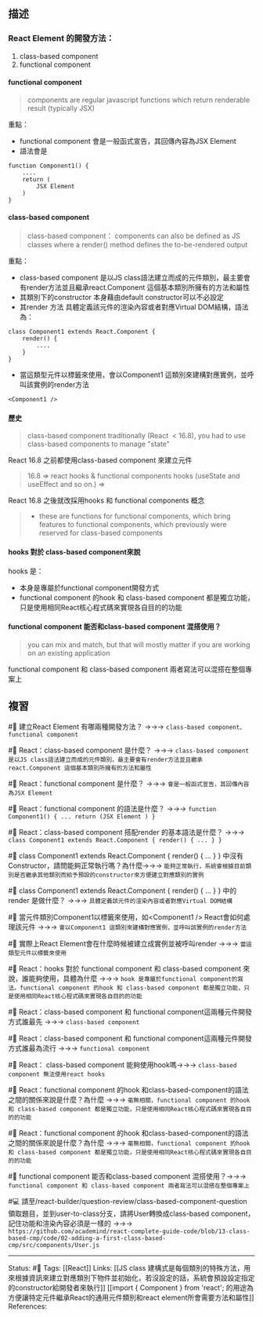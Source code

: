 ## 描述



### React Element 的開發方法：
1. class-based component 
2. functional component

#### functional component 
> components are regular javascript functions which return renderable result (typically JSX)

重點：
- functional component 會是一般函式宣告，其回傳內容為JSX Element
- 語法會是
```
function Component1() {
	....
	return (
		JSX Element
	)
}
```
#### class-based component 

> class-based component：
> components can also be defined as JS classes where a render() method defines the to-be-rendered output


重點：
- class-based component 是以JS class語法建立而成的元件類別，最主要會有render方法並且繼承react.Component 這個基本類別所擁有的方法和屬性
- 其類別下的constructor 本身藉由default constructor可以不必設定
- 其render 方法 具體定義該元件的渲染內容或者對應Virtual DOM結構，語法為：
```
class Component1 extends React.Component {
	render() {
		....
	}
}
```
- 當這類型元件以標籤來使用，會以Component1 這類別來建構對應實例，並呼叫該實例的render方法
```
<Component1 />
```


#### 歷史

> class-based component
> traditionally (React  < 16.8), you had to use class-based components to manage "state"

React 16.8 之前都使用class-based component 來建立元件
  
> 16.8 => react hooks & functional components
> hooks (useState and useEffect and so on.) =>

React 16.8 之後就改採用hooks 和 functional components 概念

> - these are functions for functional components, which bring features to functional components, which previously were reserved for class-based components




#### hooks 對於 class-based component來說
hooks 是：
- 本身是專屬於functional component開發方式
- functional component 的hook 和 class-based component 都是獨立功能，只是使用相同React核心程式碼來實現各自目的的功能




#### functional component 能否和class-based component 混搭使用？
> you can mix and match, but that will mostly matter if you are working on an existing application

   functional component 和 class-based component 兩者寫法可以混搭在整個專案上

## 複習

#🧠 建立React Element 有哪兩種開發方法？ ->->-> `class-based component、functional component`
<!--SR:!2023-02-02,75,250-->

#🧠 React：class-based component 是什麼？ ->->-> `class-based component 是以JS class語法建立而成的元件類別，最主要會有render方法並且繼承react.Component 這個基本類別所擁有的方法和屬性`
<!--SR:!2023-01-08,39,230-->

#🧠 React：functional component  是什麼？ ->->-> `會是一般函式宣告，其回傳內容為JSX Element`
<!--SR:!2023-01-26,70,250-->

#🧠 React：functional component  的語法是什麼？ ->->-> `function Component1() { ... return (JSX Element ) }`
<!--SR:!2023-01-27,65,230-->

#🧠 React：class-based component 搭配render 的基本語法是什麼？ ->->-> `class Component1 extends React.Component { render() { ... } }`
<!--SR:!2023-02-02,75,250-->


#🧠 class Component1 extends React.Component \{ render() \{ ... \} \}  中沒有Constructor，請問能夠正常執行嗎？為什麼->->-> `能夠正常執行，系統會根據目前類別是否繼承其他類別而給予預設的constructor來方便建立對應類別的實例`
<!--SR:!2023-02-02,75,250-->

#🧠 class Component1 extends React.Component \{ render() \{ ... \} \} 中的render 是做什麼？ ->->-> `具體定義該元件的渲染內容或者對應Virtual DOM結構`
<!--SR:!2023-01-24,69,250-->

#🧠 當元件類別Component1以標籤來使用，如\<Component1 \/\> React會如何處理該元件 ->->-> `會以Component1 這類別來建構對應實例，並呼叫該實例的render方法`
<!--SR:!2023-01-30,72,250-->

#🧠 實際上React Element會在什麼時候被建立成實例並被呼叫render ->->-> `當這類型元件以標籤來使用`
<!--SR:!2023-02-02,75,250-->


#🧠 React：hooks 對於 functional component 和 class-based component 來說，誰能夠使用，具體為什麼 ->->-> `hook 是專屬於functional component的寫法。functional component 的hook 和 class-based component 都是獨立功能，只是使用相同React核心程式碼來實現各自目的的功能`
<!--SR:!2022-12-08,17,249-->


#🧠 React：class-based component 和 functional component這兩種元件開發方式誰最先 ->->-> `class-based component`
<!--SR:!2023-02-01,74,250-->

#🧠  React：class-based component 和 functional component這兩種元件開發方式誰最為流行  ->->-> `functional component`
<!--SR:!2023-02-02,75,250-->


#🧠 React： class-based component 能夠使用hook嗎->->-> `class-based component 無法使用react hooks`
<!--SR:!2023-01-31,73,250-->


#🧠  React：functional component 的hook 和class-based-component的語法之間的關係來說是什麼？為什麼 ->->-> `毫無相關，functional component 的hook 和 class-based component 都是獨立功能，只是使用相同React核心程式碼來實現各自目的的功能`
<!--SR:!2022-12-08,17,249-->
<!--SR:!2022-12-21,38,249-->

#🧠  React：functional component 的hook 和class-based-component的語法之間的關係來說是什麼？為什麼 ->->-> `毫無相關，functional component 的hook 和 class-based component 都是獨立功能，只是使用相同React核心程式碼來實現各自目的的功能`
<!--SR:!2022-12-08,17,249-->



#🧠 functional component 能否和class-based component 混搭使用？->->-> `functional component 和 class-based component 兩者寫法可以混搭在整個專案上`
<!--SR:!2023-02-02,75,250-->

#💻 請至/react-builder/question-review/class-based-component-question 領取題目，並到user-to-class分支，請將User轉換成class-based component，記住功能和渲染內容必須是一樣的 ->->-> `https://github.com/academind/react-complete-guide-code/blob/13-class-based-cmp/code/02-adding-a-first-class-based-cmp/src/components/User.js`
<!--SR:!2022-12-10,39,249-->




---
Status: #🌱 
Tags:
[[React]]
Links:
[[JS class 建構式是每個類別的特殊方法，用來根據資訊來建立對應類別下物件並初始化，若沒設定的話，系統會預設設定指定的constructor給開發者來執行]]
[[import { Component } from 'react'; 的用途為方便讓特定元件繼承React的通用元件類別和react element所會需要方法和屬性]]
References:

